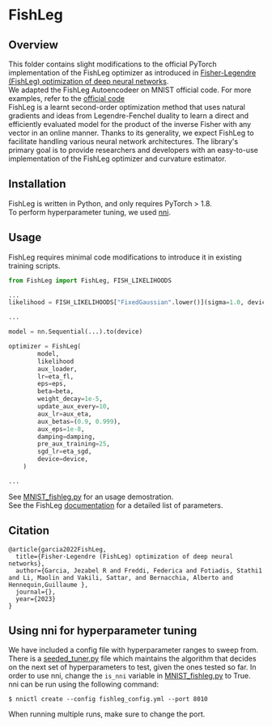 <h1>FishLeg</h1>

## Overview
This folder contains slight modifications to the official PyTorch implementation of the FishLeg optimizer as introduced in [Fisher-Legendre (FishLeg) optimization of deep neural networks](https://openreview.net/pdf?id=c9lAOPvQHS).<br />
We adapted the FishLeg Autoencodeer on MNIST official code. For more examples, refer to the [official code](https://github.com/mtkresearch/FishLeg) <br />
FishLeg is a learnt second-order optimization method that uses natural gradients and ideas from Legendre-Fenchel duality to learn a direct and efficiently evaluated model for the product of the inverse Fisher with any vector in an online manner. Thanks to its generality, we expect FishLeg to facilitate handling various neural network architectures. The library's primary goal is to provide researchers and developers with an easy-to-use implementation of the FishLeg optimizer and curvature estimator.
## Installation
FishLeg is written in Python, and only requires PyTorch > 1.8.<br />
To perform hyperparameter tuning, we used [nni](https://nni.readthedocs.io). <br />

## Usage
FishLeg requires minimal code modifications to introduce it in existing training scripts. 
```Python
from FishLeg import FishLeg, FISH_LIKELIHOODS

...
likelihood = FISH_LIKELIHOODS["FixedGaussian".lower()](sigma=1.0, device=device)

...

model = nn.Sequential(...).to(device)

optimizer = FishLeg(
        model,
        likelihood
        aux_loader,
        lr=eta_fl,
        eps=eps,
        beta=beta,
        weight_decay=1e-5,
        update_aux_every=10,
        aux_lr=aux_eta,
        aux_betas=(0.9, 0.999),
        aux_eps=1e-8,
        damping=damping,
        pre_aux_training=25,
        sgd_lr=eta_sgd,
        device=device,
    )

...
```

See [MNIST_fishleg.py](MNIST_fishleg) for an usage demostration. <br />
See the FishLeg [documentation](https://mtkresearch.github.io/FishLeg) for a detailed list of parameters.
 

## Citation
```
@article{garcia2022FishLeg,
  title={Fisher-Legendre (FishLeg) optimization of deep neural networks},
  author={Garcia, Jezabel R and Freddi, Federica and Fotiadis, Stathi1 and Li, Maolin and Vakili, Sattar, and Bernacchia, Alberto and Hennequin,Guillaume },
  journal={},
  year={2023}
}
```

## Using nni for hyperparameter tuning
We have included a config file with hyperparameter ranges to sweep from. There is a [seeded_tuner.py](seeded_tuner.py) file which maintains the algorithm that decides on the next set of hyperparameters to test, given the ones tested so far. In order to use nni, change the `is_nni` variable in [MNIST_fishleg.py](MNIST_fishleg) to True. <br />
nni can be run using the following command:

```
$ nnictl create --config fishleg_config.yml --port 8010
```

When running multiple runs, make sure to change the port.